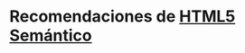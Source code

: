 # Recomendaciones de [HTML5 Semántico](https://github.com/CodeRoomMX/practices/tree/master/02_astral)
